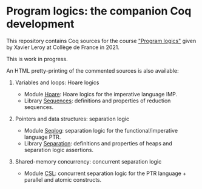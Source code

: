 # Program logics: the companion Coq development

This repository contains Coq sources for the course ["Program logics"](https://www.college-de-france.fr/site/xavier-leroy/course-2020-2021.htm) given by Xavier Leroy at Collège de France in 2021.

This is work in progress.

An HTML pretty-printing of the commented sources is also available:

1. Variables and loops: Hoare logics
   * Module [Hoare](https://xavierleroy.org/cdf-program-logics/CDF.Hoare.html): Hoare logics for the imperative language IMP.
   * Library [Sequences](https://xavierleroy.org/cdf-program-logics/CDF.Sequences.html): definitions and properties of reduction sequences.

2. Pointers and data structures: separation logic
   * Module [Seplog](https://xavierleroy.org/cdf-program-logics/CDF.Seplog.html): separation logic for the functional/imperative language PTR.
   * Library [Separation](https://xavierleroy.org/cdf-program-logics/CDF.Separation.html): definitions and properties of heaps and separation logic assertions.

3. Shared-memory concurrency: concurrent separation logic
   * Module [CSL](https://xavierleroy.org/cdf-program-logics/CDF.CSL.html): concurrent separation logic for the PTR language + parallel and atomic constructs.

